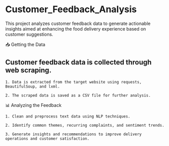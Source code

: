 # Customer_Feedback_Analysis
This project analyzes customer feedback data to generate actionable insights aimed at enhancing the food delivery experience based on customer suggestions.

📥 Getting the Data
## Customer feedback data is collected through web scraping.

    1. Data is extracted from the target website using requests, BeautifulSoup, and lxml.

    2. The scraped data is saved as a CSV file for further analysis.

📊 Analyzing the Feedback

    1. Clean and preprocess text data using NLP techniques.

    2. Identify common themes, recurring complaints, and sentiment trends.

    3. Generate insights and recommendations to improve delivery operations and customer satisfaction.
